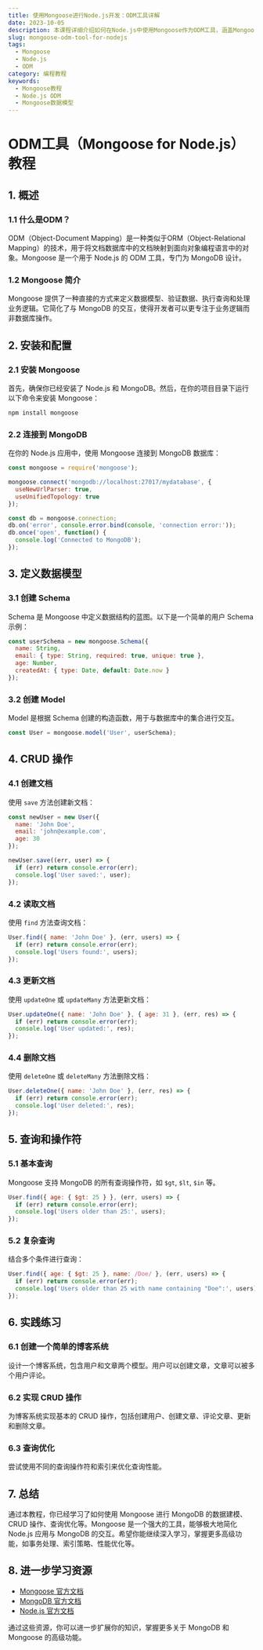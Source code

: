 ```yaml
---
title: 使用Mongoose进行Node.js开发：ODM工具详解
date: 2023-10-05
description: 本课程详细介绍如何在Node.js中使用Mongoose作为ODM工具，涵盖Mongoose的基本概念、模型定义、数据验证、查询操作等内容。
slug: mongoose-odm-tool-for-nodejs
tags:
  - Mongoose
  - Node.js
  - ODM
category: 编程教程
keywords:
  - Mongoose教程
  - Node.js ODM
  - Mongoose数据模型
---
```


# ODM工具（Mongoose for Node.js）教程

## 1. 概述

### 1.1 什么是ODM？
ODM（Object-Document Mapping）是一种类似于ORM（Object-Relational Mapping）的技术，用于将文档数据库中的文档映射到面向对象编程语言中的对象。Mongoose 是一个用于 Node.js 的 ODM 工具，专门为 MongoDB 设计。

### 1.2 Mongoose 简介
Mongoose 提供了一种直接的方式来定义数据模型、验证数据、执行查询和处理业务逻辑。它简化了与 MongoDB 的交互，使得开发者可以更专注于业务逻辑而非数据库操作。

## 2. 安装和配置

### 2.1 安装 Mongoose
首先，确保你已经安装了 Node.js 和 MongoDB。然后，在你的项目目录下运行以下命令来安装 Mongoose：

```bash
npm install mongoose
```

### 2.2 连接到 MongoDB
在你的 Node.js 应用中，使用 Mongoose 连接到 MongoDB 数据库：

```javascript
const mongoose = require('mongoose');

mongoose.connect('mongodb://localhost:27017/mydatabase', {
  useNewUrlParser: true,
  useUnifiedTopology: true
});

const db = mongoose.connection;
db.on('error', console.error.bind(console, 'connection error:'));
db.once('open', function() {
  console.log('Connected to MongoDB');
});
```

## 3. 定义数据模型

### 3.1 创建 Schema
Schema 是 Mongoose 中定义数据结构的蓝图。以下是一个简单的用户 Schema 示例：

```javascript
const userSchema = new mongoose.Schema({
  name: String,
  email: { type: String, required: true, unique: true },
  age: Number,
  createdAt: { type: Date, default: Date.now }
});
```

### 3.2 创建 Model
Model 是根据 Schema 创建的构造函数，用于与数据库中的集合进行交互。

```javascript
const User = mongoose.model('User', userSchema);
```

## 4. CRUD 操作

### 4.1 创建文档
使用 `save` 方法创建新文档：

```javascript
const newUser = new User({
  name: 'John Doe',
  email: 'john@example.com',
  age: 30
});

newUser.save((err, user) => {
  if (err) return console.error(err);
  console.log('User saved:', user);
});
```

### 4.2 读取文档
使用 `find` 方法查询文档：

```javascript
User.find({ name: 'John Doe' }, (err, users) => {
  if (err) return console.error(err);
  console.log('Users found:', users);
});
```

### 4.3 更新文档
使用 `updateOne` 或 `updateMany` 方法更新文档：

```javascript
User.updateOne({ name: 'John Doe' }, { age: 31 }, (err, res) => {
  if (err) return console.error(err);
  console.log('User updated:', res);
});
```

### 4.4 删除文档
使用 `deleteOne` 或 `deleteMany` 方法删除文档：

```javascript
User.deleteOne({ name: 'John Doe' }, (err, res) => {
  if (err) return console.error(err);
  console.log('User deleted:', res);
});
```

## 5. 查询和操作符

### 5.1 基本查询
Mongoose 支持 MongoDB 的所有查询操作符，如 `$gt`, `$lt`, `$in` 等。

```javascript
User.find({ age: { $gt: 25 } }, (err, users) => {
  if (err) return console.error(err);
  console.log('Users older than 25:', users);
});
```

### 5.2 复杂查询
结合多个条件进行查询：

```javascript
User.find({ age: { $gt: 25 }, name: /Doe/ }, (err, users) => {
  if (err) return console.error(err);
  console.log('Users older than 25 with name containing "Doe":', users);
});
```

## 6. 实践练习

### 6.1 创建一个简单的博客系统
设计一个博客系统，包含用户和文章两个模型。用户可以创建文章，文章可以被多个用户评论。

### 6.2 实现 CRUD 操作
为博客系统实现基本的 CRUD 操作，包括创建用户、创建文章、评论文章、更新和删除文章。

### 6.3 查询优化
尝试使用不同的查询操作符和索引来优化查询性能。

## 7. 总结

通过本教程，你已经学习了如何使用 Mongoose 进行 MongoDB 的数据建模、CRUD 操作、查询优化等。Mongoose 是一个强大的工具，能够极大地简化 Node.js 应用与 MongoDB 的交互。希望你能继续深入学习，掌握更多高级功能，如事务处理、索引策略、性能优化等。

## 8. 进一步学习资源

- [Mongoose 官方文档](https://mongoosejs.com/docs/guide.html)
- [MongoDB 官方文档](https://docs.mongodb.com/)
- [Node.js 官方文档](https://nodejs.org/en/docs/)

通过这些资源，你可以进一步扩展你的知识，掌握更多关于 MongoDB 和 Mongoose 的高级功能。